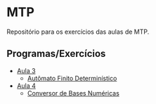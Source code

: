 # MTP

Repositório para os exercícios das aulas de MTP.

## Programas/Exercícios

 - [Aula 3](https://github.com/Adriano3ds/MTP-2018-1/tree/master/Aula3)
	 -  [Autômato Finito Determinístico](https://github.com/Adriano3ds/MTP-2018-1/blob/master/Aula3/P1.c)
 - [Aula 4](https://github.com/Adriano3ds/MTP-2018-1/tree/master/Aula4)
	 -  [Conversor de Bases Numéricas](https://github.com/Adriano3ds/MTP-2018-1/blob/master/Aula4/P2.c)